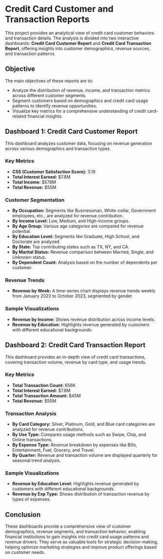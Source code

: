 # Credit Card Customer and Transaction Reports

This project provides an analytical view of credit card customer behaviors and transaction details. The analysis is divided into two interactive dashboards: **Credit Card Customer Report** and **Credit Card Transaction Report**, offering insights into customer demographics, revenue sources, and transaction patterns.

## Objective

The main objectives of these reports are to:

- Analyze the distribution of revenue, income, and transaction metrics across different customer segments.
- Segment customers based on demographics and credit card usage patterns to identify revenue opportunities.
- Visualize key metrics for a comprehensive understanding of credit card-related financial insights.

## Dashboard 1: Credit Card Customer Report

This dashboard analyzes customer data, focusing on revenue generation across various demographics and transaction types.

### Key Metrics

- **CSS (Customer Satisfaction Score):** 3.19
- **Total Interest Earned:** $7.8M
- **Total Income:** $576M
- **Total Revenue:** $55M

### Customer Segmentation

- **By Occupation:** Segments like Businessman, White-collar, Government employees, etc., are analyzed for revenue contribution.
- **By Income Level:** Low, Medium, and High-income groups.
- **By Age Group:** Various age categories are compared for revenue potential.
- **By Education Level:** Segments like Graduate, High School, and Doctorate are analyzed.
- **By State:** Top contributing states such as TX, NY, and CA.
- **By Marital Status:** Revenue comparison between Married, Single, and Unknown status.
- **By Dependent Count:** Analysis based on the number of dependents per customer.

### Revenue Trends

- **Revenue by Week:** A time-series chart displays revenue trends weekly from January 2023 to October 2023, segmented by gender.

### Sample Visualizations

- **Revenue by Income:** Shows revenue distribution across income levels.
- **Revenue by Education:** Highlights revenue generated by customers with different educational backgrounds.

## Dashboard 2: Credit Card Transaction Report

This dashboard provides an in-depth view of credit card transactions, covering transaction volume, revenue by card type, and usage trends.

### Key Metrics

- **Total Transaction Count:** 656K
- **Total Interest Earned:** $7.8M
- **Total Transaction Amount:** $45M
- **Total Revenue:** $55M

### Transaction Analysis

- **By Card Category:** Silver, Platinum, Gold, and Blue card categories are analyzed for revenue contributions.
- **By Use Type:** Compares usage methods such as Swipe, Chip, and Online transactions.
- **By Expense Type:** Revenue breakdown by expenses like Bills, Entertainment, Fuel, Grocery, and Travel.
- **By Quarter:** Revenue and transaction volume are displayed quarterly for seasonal trend analysis.

### Sample Visualizations

- **Revenue by Education Level:** Highlights revenue generated by customers with different educational backgrounds.
- **Revenue by Exp Type:** Shows distribution of transaction revenue by types of expenses.

## Conclusion

These dashboards provide a comprehensive view of customer demographics, revenue segments, and transaction behavior, enabling financial institutions to gain insights into credit card usage patterns and revenue drivers. They serve as valuable tools for strategic decision-making, helping optimize marketing strategies and improve product offerings based on customer needs.
